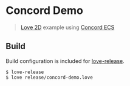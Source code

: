 # Concord Demo
> [Love 2D](https://love2d.org) example using [Concord ECS](https://github.com/Tjakka5/Concord)

## Build
Build configuration is included for [love-release](https://github.com/MisterDA/love-release).

    $ love-release
    $ love release/concord-demo.love

